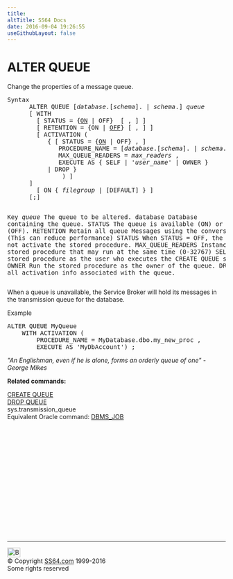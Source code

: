```yaml
---
title:
altTitle: SS64 Docs
date: 2016-09-04 19:26:55
useGithubLayout: false
---
```

<!-- #BeginLibraryItem "/Library/head_sql.lbi" --><!-- #EndLibraryItem --><h1>ALTER QUEUE</h1>
<p>Change the properties of a message queue.</p>
<pre>Syntax
      ALTER QUEUE [<i>database</i>.[<i>schema</i>]. | <i>schema</i>.] <i>queue</i>
      [ WITH
        [ STATUS = {<u>ON</u> | OFF}  [ , ] ]
        [ RETENTION = {ON | <u>OFF</u>} [ , ] ] 
        [ ACTIVATION (
           { [ STATUS = {<u>ON</u> | OFF} , ] 
              PROCEDURE_NAME = [<i>database</i>.[<i>schema</i>]. | <i>schema</i>.] <i>stored_procedure</i> ,
              MAX_QUEUE_READERS = <i>max_readers</i> , 
              EXECUTE AS { SELF | '<i>user_name</i>' | OWNER } 
           | DROP }
               ) ]
      ]
        [ ON { <i>filegroup</i> | [DEFAULT] } ] 
      [;]

Key<i>
   queue</i>     The queue to be altered.
   database  Database containing the queue.
   STATUS    The queue is available (ON) or unavailable (OFF).
   RETENTION Retain all queue Messages using the conversations ends.
             (This can reduce performance)
   STATUS    When STATUS = OFF, the queue does not activate the stored procedure.
   MAX_QUEUE_READERS  Instances of the stored procedure that may run at the same time (0-32767)
   SELF      Run the stored procedure as the user who executes the CREATE QUEUE statement.
   OWNER     Run the stored procedure as the owner of the queue.
   DROP      Delete all activation info associated with the queue.</pre>
<p>  When a queue is unavailable, the Service Broker will hold its messages  in the transmission queue for the database.</p>
<p>Example</p>
<pre>ALTER QUEUE MyQueue<br>    WITH ACTIVATION (<br>        PROCEDURE_NAME = MyDatabase.dbo.my_new_proc ,<br>        EXECUTE AS 'MyDbAccount') ;
</pre>
<p class="quote"><i>"An Englishman, even if he is alone, forms
an orderly queue of one" - George Mikes </i></p>
<p><b>Related commands:</b></p>
<p>  <a href="queue_c.html">CREATE QUEUE</a><br>
  <a href="queue_d.html">DROP QUEUE</a>  <br>
  sys.transmission_queue  <br>
Equivalent Oracle command:  <a href="../orap/DBMS_JOB.html">DBMS_JOB</a></p><!-- #BeginLibraryItem "/Library/foot_sql.lbi" --><p>
<!-- ss64-sql -->
<ins class="adsbygoogle" style="display:inline-block;width:300px;height:250px" data-ad-client="ca-pub-6140977852749469" data-ad-slot="6953563613"></ins>
<script>
(adsbygoogle = window.adsbygoogle || []).push({});
</script></p>
<hr>
<div id="bl" class="footer"><a href="queue_a.html#"><img src="../images/top.png" width="30" height="22" alt="Back to the Top"></a></div>
<div id="br" class="footer, tagline">© Copyright <a href="../index.html">SS64.com</a> 1999-2016<br>
Some rights reserved</div><!-- #EndLibraryItem -->

